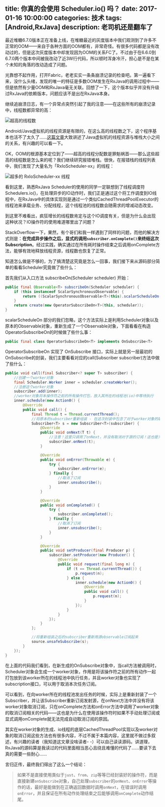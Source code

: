 title: 你真的会使用 Scheduler.io() 吗？
date: 2017-01-16 10:00:00
categories: 技术
tags: [Android,RxJava]
description: 老司机还是翻车了
---

最近堆糖6.7.0版本正在准备上线，在堆糖最近的灰度版本中我们观测到了许多不正常的OOM——来自于各种方面的OOM都有，非常奇怪。有很多代码都是没有改动过的，但是这次灰度版本中却发现因为OOM的关系FC了。不过由于在6.6.0到6.7.0两个版本中间被我改动了近3W行代码，所以顿时浑身冷汗，担心是不是在某个未知的角落的改动造成了问题。

光靠想不起作用，打开Fabric，老老实实一条条崩溃记录的检查吧。第一遍看下来，没什么头绪，发现的唯一的特征是多数OOM发生在RxJava的调用过程中——但是依然有少量OOM和RxJava毫无关联。回想了一下，这个版本似乎并没有升级过RxJava的依赖版本，问题应该不是出在RxJava本身。

继续追崩溃日志，有一个异常点突然引起了我的注意——在这些所有的崩溃记录中，线程数都异常的高：

![](https://imgs.kyangc.com/2017-01-16-%E5%B1%8F%E5%B9%95%E5%BF%AB%E7%85%A7%202017-01-16%2021.26.57.png "超高的线程数")

Android/Java虚拟机的线程资源是有限的，在这么高的线程数之下，这个程序基本也活不了太久了……[这篇文章](http://jzhihui.iteye.com/blog/1271122 "这篇文章")大致讲述了Java虚拟机的线程资源与堆栈大小之间的关系，有兴趣的可以看一下。

OK，OOM的根源基本定位到了——超高的线程分配数是罪魁祸首——那么这些超高的线程数是怎么来的呢？我们继续研究报错堆栈。很快，在报错栈的线程列表中，我们发现了大量名为「RxIoScheduler-xx」的线程：

![](https://imgs.kyangc.com/threads.png "超多的 RxIoScheduler-xx 线程")

看到这里，熟悉RxJava Scheduler的使用的同学一定联想到了线程调度符Schedulers.io()，在处理异步的IO动作时，我们正是通过这个将工作调度到IO线程中，在RxJava中的具体实现则是通过一个类似CachedThreadPoolExecutor的线程池来承载业务、分配线程，这个线程池的线程数会随需求的增减动态改变。

到这里不难看出，疯狂增长的线程数肯定与这个IO调度有关，但是为什么会出现这种状况？IO操作符的使用难道哪里出了问题？

StackOverflow一下，果然，有个哥们和我一样遇到了同样的问题，而他的解决方式则是：**在完成异步操作之后，显式的调用`subscriber.onComplete()`来终结这次Subscription**。经过实践，确实通过在所有耗时操作结束之后调用onComplete方法，能够有效地释放线程资源，线程数也恢复了正常。

知道怎么做是不够的，为了搞清楚这究竟是怎么一回事，我们接下来从源码部分简单的看看Scheduler究竟做了些什么：

首先我们从入口方法 subscribeOn(Scheduler scheduler) 开始：

```java
public final Observable<T> subscribeOn(Scheduler scheduler) {
    if (this instanceof ScalarSynchronousObservable) {
        return ((ScalarSynchronousObservable<T>)this).scalarScheduleOn(scheduler);
    }
    return create(new OperatorSubscribeOn<T>(this, scheduler));
}
```

scalarScheduleOn 部分的我们忽略，这个方法实际上是利用Scheduler对象以及原本的Observable对象，重新生成了一个Observable对象，下面看看在构造OperatorSubscribeOn的时候做了些什么事：

```java
public final class OperatorSubscribeOn<T> implements OnSubscribe<T>
```

OperatorSubscribeOn 实现了 OnSubscribe 接口，实际上就是另一层最初的OnSubscribe的封装，我们主要看看对应的call(Subscriber subscriber)方法中做了些什么：

```java
public void call(final Subscriber<? super T> subscriber) {
	//创建一个worker对象
    final Scheduler.Worker inner = scheduler.createWorker();
	//注册这个worker对象
    subscriber.add(inner);
	//worker对象将本操作符之前的所有操作打包，放入其所在的线程池(io)中等待执行
    inner.schedule(new Action0() {
        @Override
        public void call() {
            final Thread t = Thread.currentThread();
			//将原本的subscriber重新组装 - 在这次封装中包含了对于worker对象的取消订阅操作
            Subscriber<T> s = new Subscriber<T>(subscriber) {
                @Override
                public void onNext(T t) {
					//注意！这里只调用了onNext，并没有取消对于源的订阅！这也是为什么只调用onNext不调用onComplete或onError不会取消订阅者对于发送者的订阅的原因
                    subscriber.onNext(t);
                }

                @Override
                public void onError(Throwable e) {
                    try {
                        subscriber.onError(e);
                    } finally {
						//取消了订阅
                        inner.unsubscribe();
                    }
                }

                @Override
                public void onCompleted() {
                    try {
                        subscriber.onCompleted();
                    } finally {
						//取消了订阅
                        inner.unsubscribe();
                    }
                }

                @Override
                public void setProducer(final Producer p) {
                    subscriber.setProducer(new Producer() {
                        @Override
                        public void request(final long n) {
                            if (t == Thread.currentThread()) {
                                p.request(n);
                            } else {
                                inner.schedule(new Action0() {
                                    @Override
                                    public void call() {
                                        p.request(n);
                                    }
                                });
                            }
                        }
                    });
                }
            };

			//将重新组装之后的subscriber重新用源observable订阅起来
            source.unsafeSubscribe(s);
        }
    });
}
```

在上面的代码我们看到，在新生成的OnSubscribe对象中，当call方法被调用时，Scheduler对象会生成一个worker对象，作用是将该操作符之前的所有动作一起打包放到该worker所在的线程池中执行任务，并且worker对象也实现了subscription接口，可以用于取消本次任务订阅。

可以看到，在向worker所在的线程池发出任务的时候，实际上是重新封装了一个Subscriber，并让该Subscriber重新订阅发射源，在onNext方法中并没有将该worker对象取消订阅，只在onComplete方法和onError方法中调用了worker对象的取消订阅相关的代码——这也是为什么在使用该操作符时如果不手动处理订阅或显式调用onComplete就无法完成自动取消订阅的原因。

其实在worker对象的生成、io线程的底层CachedThreadPool实现以及worker对象的取消订阅这些方法也有很多内容，不过不属于本篇内容，这里就不做过多叙述，有兴趣的读者（我知道这文章没啥读者- -）可以自己读读源码。讲道理，RxJava的源码算是我读过的代码里面相当恶心且绕且难懂的代码了……要读下去真的需要一些耐心……

言归正传，最终我们得出了这么一个结论：

> 如果不是直接使用类似于`just`、`from`、`zip`等等已经封装好的操作符，而是直接新建`onSubscribe`对象，自己处理`subscriber`的`onNext`、`onError`等操作的话，最好是能做到在正确返回数据时调用`onNext`，在错误时调用`onError`，并且保证在所有动作处理结束之后能够调用`onComplete`动作结尾。
